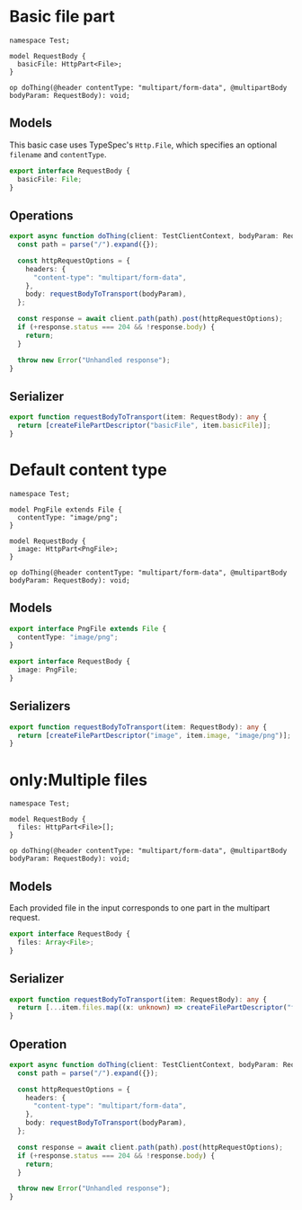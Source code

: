 # Basic file part

```tsp
namespace Test;

model RequestBody {
  basicFile: HttpPart<File>;
}

op doThing(@header contentType: "multipart/form-data", @multipartBody bodyParam: RequestBody): void;
```

## Models

This basic case uses TypeSpec's `Http.File`, which specifies an optional `filename` and `contentType`.

```ts src/models/models.ts interface RequestBody
export interface RequestBody {
  basicFile: File;
}
```

## Operations

```ts src/api/operations.ts function doThing
export async function doThing(client: TestClientContext, bodyParam: RequestBody): Promise<void> {
  const path = parse("/").expand({});

  const httpRequestOptions = {
    headers: {
      "content-type": "multipart/form-data",
    },
    body: requestBodyToTransport(bodyParam),
  };

  const response = await client.path(path).post(httpRequestOptions);
  if (+response.status === 204 && !response.body) {
    return;
  }

  throw new Error("Unhandled response");
}
```

## Serializer

```ts src/models/serializers.ts function requestBodyToTransport
export function requestBodyToTransport(item: RequestBody): any {
  return [createFilePartDescriptor("basicFile", item.basicFile)];
}
```

# Default content type

```tsp
namespace Test;

model PngFile extends File {
  contentType: "image/png";
}

model RequestBody {
  image: HttpPart<PngFile>;
}

op doThing(@header contentType: "multipart/form-data", @multipartBody bodyParam: RequestBody): void;
```

## Models

```ts src/models/models.ts interface PngFile
export interface PngFile extends File {
  contentType: "image/png";
}
```

```ts src/models/models.ts interface RequestBody
export interface RequestBody {
  image: PngFile;
}
```

## Serializers

```ts src/models/serializers.ts function requestBodyToTransport
export function requestBodyToTransport(item: RequestBody): any {
  return [createFilePartDescriptor("image", item.image, "image/png")];
}
```

# only:Multiple files

```tsp
namespace Test;

model RequestBody {
  files: HttpPart<File>[];
}

op doThing(@header contentType: "multipart/form-data", @multipartBody bodyParam: RequestBody): void;
```

## Models

Each provided file in the input corresponds to one part in the multipart request.

```ts src/models/models.ts interface RequestBody
export interface RequestBody {
  files: Array<File>;
}
```

## Serializer

```ts src/models/serializers.ts function requestBodyToTransport
export function requestBodyToTransport(item: RequestBody): any {
  return [...item.files.map((x: unknown) => createFilePartDescriptor("files", x))];
}
```

## Operation

```ts src/api/operations.ts function doThing
export async function doThing(client: TestClientContext, bodyParam: RequestBody): Promise<void> {
  const path = parse("/").expand({});

  const httpRequestOptions = {
    headers: {
      "content-type": "multipart/form-data",
    },
    body: requestBodyToTransport(bodyParam),
  };

  const response = await client.path(path).post(httpRequestOptions);
  if (+response.status === 204 && !response.body) {
    return;
  }

  throw new Error("Unhandled response");
}
```
